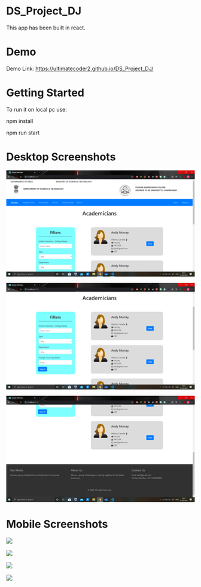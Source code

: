 # DS_Project_DJ
This app has been built in react.

# Demo
Demo Link: https://ultimatecoder2.github.io/DS_Project_DJ/


# Getting Started
To run it on local pc use: 

npm install

npm run start

# Desktop Screenshots
![](src/styles/img/ScreenShots/S1.png)

![](src/styles/img/ScreenShots/S2.png)

![](src/styles/img/ScreenShots/S3.png)

# Mobile Screenshots
![](src/styles/img/ScreenShots/MS1.png)

![](src/styles/img/ScreenShots/MS2.png)

![](src/styles/img/ScreenShots/MS3.png)

![](src/styles/img/ScreenShots/MS4.png)
